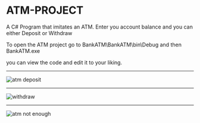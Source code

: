 # ATM-PROJECT
A C# Program that imitates an ATM.
Enter you account balance and you can either Deposit or Withdraw

To open the ATM project go to BankATM\BankATM\bin\Debug and then BankATM.exe

you can view the code and edit it to your liking.
__________________________________________________________________
![atm deposit](https://user-images.githubusercontent.com/80118008/125926185-b7781e30-147d-45a6-a7d5-ac66bb13244b.PNG)
__________________________________________________________________
![withdraw](https://user-images.githubusercontent.com/80118008/125926198-0fb66f28-8da9-48ab-b006-75d7e28b825a.PNG)
__________________________________________________________________
![atm not enough](https://user-images.githubusercontent.com/80118008/125926214-ff592f6e-8084-4c18-82a9-ae95cd96eacd.PNG)
